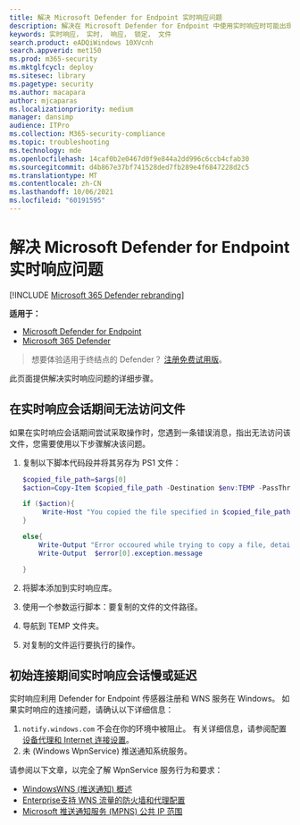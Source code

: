 ```yaml
---
title: 解决 Microsoft Defender for Endpoint 实时响应问题
description: 解决在 Microsoft Defender for Endpoint 中使用实时响应时可能出现的问题
keywords: 实时响应， 实时， 响应， 锁定， 文件
search.product: eADQiWindows 10XVcnh
search.appverid: met150
ms.prod: m365-security
ms.mktglfcycl: deploy
ms.sitesec: library
ms.pagetype: security
ms.author: macapara
author: mjcaparas
ms.localizationpriority: medium
manager: dansimp
audience: ITPro
ms.collection: M365-security-compliance
ms.topic: troubleshooting
ms.technology: mde
ms.openlocfilehash: 14caf0b2e0467d0f9e844a2dd996c6ccb4cfab30
ms.sourcegitcommit: d4b867e37bf741528ded7fb289e4f6847228d2c5
ms.translationtype: MT
ms.contentlocale: zh-CN
ms.lasthandoff: 10/06/2021
ms.locfileid: "60191595"
---
```

# <a name="troubleshoot-microsoft-defender-for-endpoint-live-response-issues"></a>解决 Microsoft Defender for Endpoint 实时响应问题

[!INCLUDE [Microsoft 365 Defender rebranding](../../includes/microsoft-defender.md)]

**适用于：**
- [Microsoft Defender for Endpoint](https://go.microsoft.com/fwlink/p/?linkid=2154037)
- [Microsoft 365 Defender](https://go.microsoft.com/fwlink/?linkid=2118804)

> 想要体验适用于终结点的 Defender？ [注册免费试用版](https://signup.microsoft.com/create-account/signup?products=7f379fee-c4f9-4278-b0a1-e4c8c2fcdf7e&ru=https://aka.ms/MDEp2OpenTrial?ocid=docs-wdatp-pullalerts-abovefoldlink)。

此页面提供解决实时响应问题的详细步骤。

## <a name="file-cannot-be-accessed-during-live-response-sessions"></a>在实时响应会话期间无法访问文件

如果在实时响应会话期间尝试采取操作时，您遇到一条错误消息，指出无法访问该文件，您需要使用以下步骤解决该问题。

1. 复制以下脚本代码段并将其另存为 PS1 文件：

    ```powershell
    $copied_file_path=$args[0]
    $action=Copy-Item $copied_file_path -Destination $env:TEMP -PassThru -ErrorAction silentlyContinue

    if ($action){
         Write-Host "You copied the file specified in $copied_file_path to $env:TEMP Succesfully"
    }

    else{
        Write-Output "Error occoured while trying to copy a file, details:"
        Write-Output  $error[0].exception.message

    }
    ```

2. 将脚本添加到实时响应库。
3. 使用一个参数运行脚本：要复制的文件的文件路径。
4. 导航到 TEMP 文件夹。
5. 对复制的文件运行要执行的操作。

## <a name="slow-live-response-sessions-or-delays-during-initial-connections"></a>初始连接期间实时响应会话慢或延迟

实时响应利用 Defender for Endpoint 传感器注册和 WNS 服务在 Windows。 如果实时响应的连接问题，请确认以下详细信息：

1. `notify.windows.com` 不会在你的环境中被阻止。 有关详细信息，请参阅配置 [设备代理和 Internet 连接设置](configure-proxy-internet.md#enable-access-to-microsoft-defender-for-endpoint-service-urls-in-the-proxy-server)。
2. 未 (Windows WpnService) 推送通知系统服务。

请参阅以下文章，以完全了解 WpnService 服务行为和要求：

- [WindowsWNS (推送通知) 概述](/windows/uwp/design/shell/tiles-and-notifications/windows-push-notification-services--wns--overview)
- [Enterprise支持 WNS 流量的防火墙和代理配置](/windows/uwp/design/shell/tiles-and-notifications/firewall-allowlist-config)
- [Microsoft 推送通知服务 (MPNS) 公共 IP 范围](https://www.microsoft.com/download/details.aspx?id=44535)
